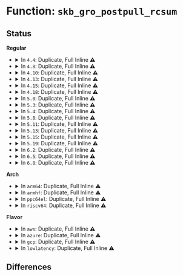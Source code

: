 # Function: <code>skb_gro_postpull_rcsum</code>

## Status
<b>Regular</b>
<ul>
<li>
<details>
<summary>In <code>4.4</code>: Duplicate, Full Inline ⚠️</summary>

**Collision:** Static Duplication

**Inline:** Full

**Transformation:** False

**Instances:**

```
In net/ethernet/eth.c (ffffffff817400e5)
Location: include/linux/netdevice.h:2355
Inline: True
Inline callers:
  - net/ethernet/eth.c:eth_gro_receive
```
```
In net/ipv4/udp_offload.c (ffffffff8178b52d)
Location: include/linux/netdevice.h:2355
Inline: True
Inline callers:
  - net/ipv4/udp_offload.c:udp_gro_receive
```
```
In net/ipv4/gre_offload.c (ffffffff817a4e29)
Location: include/linux/netdevice.h:2355
Inline: True
Inline callers:
  - net/ipv4/gre_offload.c:gre_gro_receive
```
```
In net/ipv6/ip6_offload.c (ffffffff81800ddf)
Location: include/linux/netdevice.h:2355
Inline: True
Inline callers:
  - net/ipv6/ip6_offload.c:ipv6_gro_receive
```
</details>
</li>
<li>
<details>
<summary>In <code>4.8</code>: Duplicate, Full Inline ⚠️</summary>

**Collision:** Static Duplication

**Inline:** Full

**Transformation:** False

**Instances:**

```
In net/ethernet/eth.c (ffffffff817ace2a)
Location: include/linux/netdevice.h:2492
Inline: True
Inline callers:
  - net/ethernet/eth.c:eth_gro_receive
```
```
In net/ipv4/udp_offload.c (ffffffff817f85a6)
Location: include/linux/netdevice.h:2492
Inline: True
Inline callers:
  - net/ipv4/udp_offload.c:udp_gro_receive
```
```
In net/ipv4/gre_offload.c (ffffffff81812f0e)
Location: include/linux/netdevice.h:2492
Inline: True
Inline callers:
  - net/ipv4/gre_offload.c:gre_gro_receive
```
```
In net/ipv6/ip6_offload.c (ffffffff8187257b)
Location: include/linux/netdevice.h:2492
Inline: True
Inline callers:
  - net/ipv6/ip6_offload.c:ipv6_gro_receive
```
</details>
</li>
<li>
<details>
<summary>In <code>4.10</code>: Duplicate, Full Inline ⚠️</summary>

**Collision:** Static Duplication

**Inline:** Full

**Transformation:** False

**Instances:**

```
In net/ethernet/eth.c (ffffffff817dc47a)
Location: include/linux/netdevice.h:2494
Inline: True
Inline callers:
  - net/ethernet/eth.c:eth_gro_receive
```
```
In net/ipv4/udp_offload.c (ffffffff81829456)
Location: include/linux/netdevice.h:2494
Inline: True
Inline callers:
  - net/ipv4/udp_offload.c:udp_gro_receive
```
```
In net/ipv4/gre_offload.c (ffffffff8184441e)
Location: include/linux/netdevice.h:2494
Inline: True
Inline callers:
  - net/ipv4/gre_offload.c:gre_gro_receive
```
```
In net/ipv6/ip6_offload.c (ffffffff818a6b6b)
Location: include/linux/netdevice.h:2494
Inline: True
Inline callers:
  - net/ipv6/ip6_offload.c:ipv6_gro_receive
```
</details>
</li>
<li>
<details>
<summary>In <code>4.13</code>: Duplicate, Full Inline ⚠️</summary>

**Collision:** Static Duplication

**Inline:** Full

**Transformation:** False

**Instances:**

```
In net/ethernet/eth.c (ffffffff817fbb26)
Location: include/linux/netdevice.h:2510
Inline: True
Inline callers:
  - net/ethernet/eth.c:eth_gro_receive
```
```
In net/ipv4/udp_offload.c (ffffffff8184ac03)
Location: include/linux/netdevice.h:2510
Inline: True
Inline callers:
  - net/ipv4/udp_offload.c:udp_gro_receive
```
```
In net/ipv4/gre_offload.c (ffffffff81865c71)
Location: include/linux/netdevice.h:2510
Inline: True
Inline callers:
  - net/ipv4/gre_offload.c:gre_gro_receive
```
```
In net/ipv6/ip6_offload.c (ffffffff818cd5d2)
Location: include/linux/netdevice.h:2510
Inline: True
Inline callers:
  - net/ipv6/ip6_offload.c:ipv6_gro_receive
```
</details>
</li>
<li>
<details>
<summary>In <code>4.15</code>: Duplicate, Full Inline ⚠️</summary>

**Collision:** Static Duplication

**Inline:** Full

**Transformation:** False

**Instances:**

```
In net/ethernet/eth.c (ffffffff818794e6)
Location: include/linux/netdevice.h:2535
Inline: True
Inline callers:
  - net/ethernet/eth.c:eth_gro_receive
```
```
In net/ipv4/udp_offload.c (ffffffff818ca8a6)
Location: include/linux/netdevice.h:2535
Inline: True
Inline callers:
  - net/ipv4/udp_offload.c:udp_gro_receive
```
```
In net/ipv4/gre_offload.c (ffffffff818e5da1)
Location: include/linux/netdevice.h:2535
Inline: True
Inline callers:
  - net/ipv4/gre_offload.c:gre_gro_receive
```
```
In net/ipv6/ip6_offload.c (ffffffff819523c2)
Location: include/linux/netdevice.h:2535
Inline: True
Inline callers:
  - net/ipv6/ip6_offload.c:ipv6_gro_receive
```
</details>
</li>
<li>
<details>
<summary>In <code>4.18</code>: Duplicate, Full Inline ⚠️</summary>

**Collision:** Static Duplication

**Inline:** Full

**Transformation:** False

**Instances:**

```
In net/ethernet/eth.c (ffffffff818caec2)
Location: include/linux/netdevice.h:2621
Inline: True
Inline callers:
  - net/ethernet/eth.c:eth_gro_receive
```
```
In net/ipv4/udp_offload.c (ffffffff8192041f)
Location: include/linux/netdevice.h:2621
Inline: True
Inline callers:
  - net/ipv4/udp_offload.c:udp_gro_receive
```
```
In net/ipv4/gre_offload.c (ffffffff8193c633)
Location: include/linux/netdevice.h:2621
Inline: True
Inline callers:
  - net/ipv4/gre_offload.c:gre_gro_receive
```
```
In net/ipv6/ip6_offload.c (ffffffff819ab955)
Location: include/linux/netdevice.h:2621
Inline: True
Inline callers:
  - net/ipv6/ip6_offload.c:ipv6_gro_receive
```
</details>
</li>
<li>
<details>
<summary>In <code>5.0</code>: Duplicate, Full Inline ⚠️</summary>

**Collision:** Static Duplication

**Inline:** Full

**Transformation:** False

**Instances:**

```
In net/ethernet/eth.c (ffffffff818f6054)
Location: include/linux/netdevice.h:2715
Inline: True
Inline callers:
  - net/ethernet/eth.c:eth_gro_receive
```
```
In net/ipv4/udp_offload.c (ffffffff8194f124)
Location: include/linux/netdevice.h:2715
Inline: True
Inline callers:
  - net/ipv4/udp_offload.c:udp_gro_receive
  - net/ipv4/udp_offload.c:udp_gro_receive
  - net/ipv4/udp_offload.c:udp_gro_receive
  - net/ipv4/udp_offload.c:udp_gro_receive
```
```
In net/ipv4/gre_offload.c (ffffffff8196c314)
Location: include/linux/netdevice.h:2715
Inline: True
Inline callers:
  - net/ipv4/gre_offload.c:gre_gro_receive
```
```
In net/ipv6/ip6_offload.c (ffffffff819e2479)
Location: include/linux/netdevice.h:2715
Inline: True
Inline callers:
  - net/ipv6/ip6_offload.c:ipv6_gro_receive
```
```
In net/8021q/vlan_core.c (ffffffff819ec145)
Location: include/linux/netdevice.h:2715
Inline: True
Inline callers:
  - net/8021q/vlan_core.c:vlan_gro_receive
```
</details>
</li>
<li>
<details>
<summary>In <code>5.3</code>: Duplicate, Full Inline ⚠️</summary>

**Collision:** Static Duplication

**Inline:** Full

**Transformation:** False

**Instances:**

```
In net/ethernet/eth.c (ffffffff819556d2)
Location: include/linux/netdevice.h:2696
Inline: True
Inline callers:
  - net/ethernet/eth.c:eth_gro_receive
```
```
In net/ipv4/udp_offload.c (ffffffff819b391b)
Location: include/linux/netdevice.h:2696
Inline: True
Inline callers:
  - net/ipv4/udp_offload.c:udp_gro_receive
  - net/ipv4/udp_offload.c:udp_gro_receive
  - net/ipv4/udp_offload.c:udp_gro_receive
  - net/ipv4/udp_offload.c:udp_gro_receive
```
```
In net/ipv4/gre_offload.c (ffffffff819d3061)
Location: include/linux/netdevice.h:2696
Inline: True
Inline callers:
  - net/ipv4/gre_offload.c:gre_gro_receive
```
```
In net/ipv6/ip6_offload.c (ffffffff81a5113b)
Location: include/linux/netdevice.h:2696
Inline: True
Inline callers:
  - net/ipv6/ip6_offload.c:ipv6_gro_receive
```
```
In net/8021q/vlan_core.c (ffffffff81a5b2d8)
Location: include/linux/netdevice.h:2696
Inline: True
Inline callers:
  - net/8021q/vlan_core.c:vlan_gro_receive
```
</details>
</li>
<li>
<details>
<summary>In <code>5.4</code>: Duplicate, Full Inline ⚠️</summary>

**Collision:** Static Duplication

**Inline:** Full

**Transformation:** False

**Instances:**

```
In net/ethernet/eth.c (ffffffff8198bb72)
Location: include/linux/netdevice.h:2709
Inline: True
Inline callers:
  - net/ethernet/eth.c:eth_gro_receive
```
```
In net/ipv4/udp_offload.c (ffffffff819ea64b)
Location: include/linux/netdevice.h:2709
Inline: True
Inline callers:
  - net/ipv4/udp_offload.c:udp_gro_receive
  - net/ipv4/udp_offload.c:udp_gro_receive
  - net/ipv4/udp_offload.c:udp_gro_receive
  - net/ipv4/udp_offload.c:udp_gro_receive
```
```
In net/ipv4/gre_offload.c (ffffffff81a09bd1)
Location: include/linux/netdevice.h:2709
Inline: True
Inline callers:
  - net/ipv4/gre_offload.c:gre_gro_receive
```
```
In net/ipv6/ip6_offload.c (ffffffff81a87d5b)
Location: include/linux/netdevice.h:2709
Inline: True
Inline callers:
  - net/ipv6/ip6_offload.c:ipv6_gro_receive
```
```
In net/8021q/vlan_core.c (ffffffff81a91f08)
Location: include/linux/netdevice.h:2709
Inline: True
Inline callers:
  - net/8021q/vlan_core.c:vlan_gro_receive
```
</details>
</li>
<li>
<details>
<summary>In <code>5.8</code>: Duplicate, Full Inline ⚠️</summary>

**Collision:** Static Duplication

**Inline:** Full

**Transformation:** False

**Instances:**

```
In net/ethernet/eth.c (ffffffff81a63772)
Location: include/linux/netdevice.h:2823
Inline: True
Inline callers:
  - net/ethernet/eth.c:eth_gro_receive
```
```
In net/ipv4/udp_offload.c (ffffffff81ad83d8)
Location: include/linux/netdevice.h:2823
Inline: True
Inline callers:
  - net/ipv4/udp_offload.c:udp_gro_receive
  - net/ipv4/udp_offload.c:udp_gro_receive
  - net/ipv4/udp_offload.c:udp_gro_receive_segment
  - net/ipv4/udp_offload.c:udp_gro_receive_segment
```
```
In net/ipv4/gre_offload.c (ffffffff81afa341)
Location: include/linux/netdevice.h:2823
Inline: True
Inline callers:
  - net/ipv4/gre_offload.c:gre_gro_receive
```
```
In net/ipv6/ip6_offload.c (ffffffff81b8320e)
Location: include/linux/netdevice.h:2823
Inline: True
Inline callers:
  - net/ipv6/ip6_offload.c:ipv6_gro_receive
```
```
In net/8021q/vlan_core.c (ffffffff81b8d0c8)
Location: include/linux/netdevice.h:2823
Inline: True
Inline callers:
  - net/8021q/vlan_core.c:vlan_gro_receive
```
</details>
</li>
<li>
<details>
<summary>In <code>5.11</code>: Duplicate, Full Inline ⚠️</summary>

**Collision:** Static Duplication

**Inline:** Full

**Transformation:** False

**Instances:**

```
In net/ethernet/eth.c (ffffffff81a6b8c2)
Location: include/linux/netdevice.h:2972
Inline: True
Inline callers:
  - net/ethernet/eth.c:eth_gro_receive
```
```
In net/ipv4/udp_offload.c (ffffffff81ae58ae)
Location: include/linux/netdevice.h:2972
Inline: True
Inline callers:
  - net/ipv4/udp_offload.c:udp_gro_receive
  - net/ipv4/udp_offload.c:udp_gro_receive
  - net/ipv4/udp_offload.c:udp_gro_receive_segment
  - net/ipv4/udp_offload.c:udp_gro_receive_segment
```
```
In net/ipv4/gre_offload.c (ffffffff81b07ae1)
Location: include/linux/netdevice.h:2972
Inline: True
Inline callers:
  - net/ipv4/gre_offload.c:gre_gro_receive
```
```
In net/ipv6/ip6_offload.c (ffffffff81b928ba)
Location: include/linux/netdevice.h:2972
Inline: True
Inline callers:
  - net/ipv6/ip6_offload.c:ipv6_gro_receive
```
```
In net/8021q/vlan_core.c (ffffffff81b9cd28)
Location: include/linux/netdevice.h:2972
Inline: True
Inline callers:
  - net/8021q/vlan_core.c:vlan_gro_receive
```
</details>
</li>
<li>
<details>
<summary>In <code>5.13</code>: Duplicate, Full Inline ⚠️</summary>

**Collision:** Static Duplication

**Inline:** Full

**Transformation:** False

**Instances:**

```
In net/ethernet/eth.c (ffffffff81a54022)
Location: include/linux/netdevice.h:3039
Inline: True
Inline callers:
  - net/ethernet/eth.c:eth_gro_receive
```
```
In net/ipv4/udp_offload.c (ffffffff81ad0b2c)
Location: include/linux/netdevice.h:3039
Inline: True
Inline callers:
  - net/ipv4/udp_offload.c:udp_gro_receive
  - net/ipv4/udp_offload.c:udp_gro_receive
  - net/ipv4/udp_offload.c:udp_gro_receive_segment
  - net/ipv4/udp_offload.c:udp_gro_receive_segment
```
```
In net/ipv4/gre_offload.c (ffffffff81af32e1)
Location: include/linux/netdevice.h:3039
Inline: True
Inline callers:
  - net/ipv4/gre_offload.c:gre_gro_receive
```
```
In net/ipv6/ip6_offload.c (ffffffff81b81a0f)
Location: include/linux/netdevice.h:3039
Inline: True
Inline callers:
  - net/ipv6/ip6_offload.c:ipv6_gro_receive
```
```
In net/8021q/vlan_core.c (ffffffff81b8be08)
Location: include/linux/netdevice.h:3039
Inline: True
Inline callers:
  - net/8021q/vlan_core.c:vlan_gro_receive
```
</details>
</li>
<li>
<details>
<summary>In <code>5.15</code>: Duplicate, Full Inline ⚠️</summary>

**Collision:** Static Duplication

**Inline:** Full

**Transformation:** False

**Instances:**

```
In net/ethernet/eth.c (ffffffff81b0cd32)
Location: include/linux/netdevice.h:3059
Inline: True
Inline callers:
  - net/ethernet/eth.c:eth_gro_receive
```
```
In net/ipv4/udp_offload.c (ffffffff81b8f54c)
Location: include/linux/netdevice.h:3059
Inline: True
Inline callers:
  - net/ipv4/udp_offload.c:udp_gro_receive
  - net/ipv4/udp_offload.c:udp_gro_receive
  - net/ipv4/udp_offload.c:udp_gro_receive_segment
  - net/ipv4/udp_offload.c:udp_gro_receive_segment
```
```
In net/ipv4/gre_offload.c (ffffffff81bb37f1)
Location: include/linux/netdevice.h:3059
Inline: True
Inline callers:
  - net/ipv4/gre_offload.c:gre_gro_receive
```
```
In net/ipv6/ip6_offload.c (ffffffff81c4da53)
Location: include/linux/netdevice.h:3059
Inline: True
Inline callers:
  - net/ipv6/ip6_offload.c:ipv6_gro_receive
```
```
In net/8021q/vlan_core.c (ffffffff81c580e8)
Location: include/linux/netdevice.h:3059
Inline: True
Inline callers:
  - net/8021q/vlan_core.c:vlan_gro_receive
```
</details>
</li>
<li>
<details>
<summary>In <code>5.19</code>: Duplicate, Full Inline ⚠️</summary>

**Collision:** Static Duplication

**Inline:** Full

**Transformation:** False

**Instances:**

```
In net/ethernet/eth.c (ffffffff81c93654)
Location: include/net/gro.h:177
Inline: True
Inline callers:
  - net/ethernet/eth.c:eth_gro_receive
```
```
In net/ipv4/udp_offload.c (ffffffff81d20855)
Location: include/net/gro.h:177
Inline: True
Inline callers:
  - net/ipv4/udp_offload.c:udp_gro_receive
  - net/ipv4/udp_offload.c:udp_gro_receive
  - net/ipv4/udp_offload.c:udp_gro_receive_segment
  - net/ipv4/udp_offload.c:udp_gro_receive_segment
```
```
In net/ipv4/gre_offload.c (ffffffff81d47034)
Location: include/net/gro.h:177
Inline: True
Inline callers:
  - net/ipv4/gre_offload.c:gre_gro_receive
```
```
In net/ipv6/ip6_offload.c (ffffffff81dee12e)
Location: include/net/gro.h:177
Inline: True
Inline callers:
  - net/ipv6/ip6_offload.c:ipv6_gro_receive
```
```
In net/8021q/vlan_core.c (ffffffff81df97fb)
Location: include/net/gro.h:177
Inline: True
Inline callers:
  - net/8021q/vlan_core.c:vlan_gro_receive
```
</details>
</li>
<li>
<details>
<summary>In <code>6.2</code>: Duplicate, Full Inline ⚠️</summary>

**Collision:** Static Duplication

**Inline:** Full

**Transformation:** False

**Instances:**

```
In net/ethernet/eth.c (ffffffff81e4ed4d)
Location: include/net/gro.h:188
Inline: True
Inline callers:
  - net/ethernet/eth.c:eth_gro_receive
```
```
In net/ipv4/udp_offload.c (ffffffff81ee7ab5)
Location: include/net/gro.h:188
Inline: True
Inline callers:
  - net/ipv4/udp_offload.c:udp_gro_receive
  - net/ipv4/udp_offload.c:udp_gro_receive
  - net/ipv4/udp_offload.c:udp_gro_receive_segment
  - net/ipv4/udp_offload.c:udp_gro_receive_segment
```
```
In net/ipv4/gre_offload.c (ffffffff81f1014c)
Location: include/net/gro.h:188
Inline: True
Inline callers:
  - net/ipv4/gre_offload.c:gre_gro_receive
```
```
In net/ipv6/ip6_offload.c (ffffffff81fc26f2)
Location: include/net/gro.h:188
Inline: True
Inline callers:
  - net/ipv6/ip6_offload.c:ipv6_gro_receive
```
```
In net/8021q/vlan_core.c (ffffffff81fcde23)
Location: include/net/gro.h:188
Inline: True
Inline callers:
  - net/8021q/vlan_core.c:vlan_gro_receive
```
</details>
</li>
<li>
<details>
<summary>In <code>6.5</code>: Duplicate, Full Inline ⚠️</summary>

**Collision:** Static Duplication

**Inline:** Full

**Transformation:** False

**Instances:**

```
In net/ethernet/eth.c (ffffffff81eaa3ed)
Location: include/net/gro.h:194
Inline: True
Inline callers:
  - net/ethernet/eth.c:eth_gro_receive
```
```
In net/ipv4/udp_offload.c (ffffffff81f47335)
Location: include/net/gro.h:194
Inline: True
Inline callers:
  - net/ipv4/udp_offload.c:udp_gro_receive
  - net/ipv4/udp_offload.c:udp_gro_receive
  - net/ipv4/udp_offload.c:udp_gro_receive_segment
  - net/ipv4/udp_offload.c:udp_gro_receive_segment
```
```
In net/ipv4/gre_offload.c (ffffffff81f6fe3c)
Location: include/net/gro.h:194
Inline: True
Inline callers:
  - net/ipv4/gre_offload.c:gre_gro_receive
```
```
In net/ipv6/ip6_offload.c (ffffffff82023670)
Location: include/net/gro.h:194
Inline: True
Inline callers:
  - net/ipv6/ip6_offload.c:ipv6_gro_receive
```
```
In net/8021q/vlan_core.c (ffffffff82049753)
Location: include/net/gro.h:194
Inline: True
Inline callers:
  - net/8021q/vlan_core.c:vlan_gro_receive
```
</details>
</li>
<li>
<details>
<summary>In <code>6.8</code>: Duplicate, Full Inline ⚠️</summary>

**Collision:** Static Duplication

**Inline:** Full

**Transformation:** False

**Instances:**

```
In net/ethernet/eth.c (ffffffff81f6ce9d)
Location: include/net/gro.h:194
Inline: True
Inline callers:
  - net/ethernet/eth.c:eth_gro_receive
```
```
In net/ipv4/udp_offload.c (ffffffff8200d475)
Location: include/net/gro.h:194
Inline: True
Inline callers:
  - net/ipv4/udp_offload.c:udp_gro_receive
  - net/ipv4/udp_offload.c:udp_gro_receive
  - net/ipv4/udp_offload.c:udp_gro_receive_segment
  - net/ipv4/udp_offload.c:udp_gro_receive_segment
```
```
In net/ipv4/gre_offload.c (ffffffff8203656c)
Location: include/net/gro.h:194
Inline: True
Inline callers:
  - net/ipv4/gre_offload.c:gre_gro_receive
```
```
In net/ipv6/ip6_offload.c (ffffffff820f276b)
Location: include/net/gro.h:194
Inline: True
Inline callers:
  - net/ipv6/ip6_offload.c:ipv6_gro_receive
```
```
In net/8021q/vlan_core.c (ffffffff8211bac3)
Location: include/net/gro.h:194
Inline: True
Inline callers:
  - net/8021q/vlan_core.c:vlan_gro_receive
```
</details>
</li>
</ul>
<b>Arch</b>
<ul>
<li>
<details>
<summary>In <code>arm64</code>: Duplicate, Full Inline ⚠️</summary>

**Collision:** Static Duplication

**Inline:** Full

**Transformation:** False

**Instances:**

```
In net/ethernet/eth.c (ffff800010c36bb8)
Location: include/linux/netdevice.h:2709
Inline: True
Inline callers:
  - net/ethernet/eth.c:eth_gro_receive
```
```
In net/ipv4/udp_offload.c (ffff800010ca022c)
Location: include/linux/netdevice.h:2709
Inline: True
Inline callers:
  - net/ipv4/udp_offload.c:udp_gro_receive
  - net/ipv4/udp_offload.c:udp_gro_receive
  - net/ipv4/udp_offload.c:udp_gro_receive
  - net/ipv4/udp_offload.c:udp_gro_receive
```
```
In net/ipv4/gre_offload.c (ffff800010cc2f48)
Location: include/linux/netdevice.h:2709
Inline: True
Inline callers:
  - net/ipv4/gre_offload.c:gre_gro_receive
```
```
In net/ipv6/ip6_offload.c (ffff800010d54940)
Location: include/linux/netdevice.h:2709
Inline: True
Inline callers:
  - net/ipv6/ip6_offload.c:ipv6_gro_receive
```
```
In net/8021q/vlan_core.c (ffff800010d5fbf8)
Location: include/linux/netdevice.h:2709
Inline: True
Inline callers:
  - net/8021q/vlan_core.c:vlan_gro_receive
```
</details>
</li>
<li>
<details>
<summary>In <code>armhf</code>: Duplicate, Full Inline ⚠️</summary>

**Collision:** Static Duplication

**Inline:** Full

**Transformation:** False

**Instances:**

```
In net/ethernet/eth.c (c0d49518)
Location: include/linux/netdevice.h:2709
Inline: True
Inline callers:
  - net/ethernet/eth.c:eth_gro_receive
```
```
In net/ipv4/udp_offload.c (c0dad178)
Location: include/linux/netdevice.h:2709
Inline: True
Inline callers:
  - net/ipv4/udp_offload.c:udp_gro_receive
  - net/ipv4/udp_offload.c:udp_gro_receive
  - net/ipv4/udp_offload.c:udp_gro_receive
  - net/ipv4/udp_offload.c:udp_gro_receive
```
```
In net/ipv4/gre_offload.c (c0dce770)
Location: include/linux/netdevice.h:2709
Inline: True
Inline callers:
  - net/ipv4/gre_offload.c:gre_gro_receive
```
```
In net/ipv6/ip6_offload.c (c0e54f90)
Location: include/linux/netdevice.h:2709
Inline: True
Inline callers:
  - net/ipv6/ip6_offload.c:ipv6_gro_receive
```
```
In net/8021q/vlan_core.c (c0e5f768)
Location: include/linux/netdevice.h:2709
Inline: True
Inline callers:
  - net/8021q/vlan_core.c:vlan_gro_receive
```
</details>
</li>
<li>
<details>
<summary>In <code>ppc64el</code>: Duplicate, Full Inline ⚠️</summary>

**Collision:** Static Duplication

**Inline:** Full

**Transformation:** False

**Instances:**

```
In net/ethernet/eth.c (c000000000d2f128)
Location: include/linux/netdevice.h:2709
Inline: True
Inline callers:
  - net/ethernet/eth.c:eth_gro_receive
```
```
In net/ipv4/udp_offload.c (c000000000db3a60)
Location: include/linux/netdevice.h:2709
Inline: True
Inline callers:
  - net/ipv4/udp_offload.c:udp_gro_receive
  - net/ipv4/udp_offload.c:udp_gro_receive
  - net/ipv4/udp_offload.c:udp_gro_receive
  - net/ipv4/udp_offload.c:udp_gro_receive
```
```
In net/ipv4/gre_offload.c (c000000000dde5cc)
Location: include/linux/netdevice.h:2709
Inline: True
Inline callers:
  - net/ipv4/gre_offload.c:gre_gro_receive
```
```
In net/ipv6/ip6_offload.c (c000000000e8d48c)
Location: include/linux/netdevice.h:2709
Inline: True
Inline callers:
  - net/ipv6/ip6_offload.c:ipv6_gro_receive
```
```
In net/8021q/vlan_core.c (c000000000e9a958)
Location: include/linux/netdevice.h:2709
Inline: True
Inline callers:
  - net/8021q/vlan_core.c:vlan_gro_receive
```
</details>
</li>
<li>
<details>
<summary>In <code>riscv64</code>: Duplicate, Full Inline ⚠️</summary>

**Collision:** Static Duplication

**Inline:** Full

**Transformation:** False

**Instances:**

```
In net/ethernet/eth.c (ffffffe0007a85a8)
Location: include/linux/netdevice.h:2709
Inline: True
Inline callers:
  - net/ethernet/eth.c:eth_gro_receive
```
```
In net/ipv4/udp_offload.c (ffffffe0007fc93a)
Location: include/linux/netdevice.h:2709
Inline: True
Inline callers:
  - net/ipv4/udp_offload.c:udp_gro_receive
  - net/ipv4/udp_offload.c:udp_gro_receive
  - net/ipv4/udp_offload.c:udp_gro_receive
  - net/ipv4/udp_offload.c:udp_gro_receive
```
```
In net/ipv4/gre_offload.c (ffffffe000818398)
Location: include/linux/netdevice.h:2709
Inline: True
Inline callers:
  - net/ipv4/gre_offload.c:gre_gro_receive
```
```
In net/ipv6/ip6_offload.c (ffffffe00088c2d8)
Location: include/linux/netdevice.h:2709
Inline: True
Inline callers:
  - net/ipv6/ip6_offload.c:ipv6_gro_receive
```
```
In net/8021q/vlan_core.c (ffffffe000895194)
Location: include/linux/netdevice.h:2709
Inline: True
Inline callers:
  - net/8021q/vlan_core.c:vlan_gro_receive
```
</details>
</li>
</ul>
<b>Flavor</b>
<ul>
<li>
<details>
<summary>In <code>aws</code>: Duplicate, Full Inline ⚠️</summary>

**Collision:** Static Duplication

**Inline:** Full

**Transformation:** False

**Instances:**

```
In net/ethernet/eth.c (ffffffff8192b9e2)
Location: include/linux/netdevice.h:2709
Inline: True
Inline callers:
  - net/ethernet/eth.c:eth_gro_receive
```
```
In net/ipv4/udp_offload.c (ffffffff8198a4bb)
Location: include/linux/netdevice.h:2709
Inline: True
Inline callers:
  - net/ipv4/udp_offload.c:udp_gro_receive
  - net/ipv4/udp_offload.c:udp_gro_receive
  - net/ipv4/udp_offload.c:udp_gro_receive
  - net/ipv4/udp_offload.c:udp_gro_receive
```
```
In net/ipv4/gre_offload.c (ffffffff819a9971)
Location: include/linux/netdevice.h:2709
Inline: True
Inline callers:
  - net/ipv4/gre_offload.c:gre_gro_receive
```
```
In net/ipv6/ip6_offload.c (ffffffff81a273eb)
Location: include/linux/netdevice.h:2709
Inline: True
Inline callers:
  - net/ipv6/ip6_offload.c:ipv6_gro_receive
```
```
In net/8021q/vlan_core.c (ffffffff81a31598)
Location: include/linux/netdevice.h:2709
Inline: True
Inline callers:
  - net/8021q/vlan_core.c:vlan_gro_receive
```
</details>
</li>
<li>
<details>
<summary>In <code>azure</code>: Duplicate, Full Inline ⚠️</summary>

**Collision:** Static Duplication

**Inline:** Full

**Transformation:** False

**Instances:**

```
In drivers/net/vxlan.c (ffffffff817712c6)
Location: include/linux/netdevice.h:2709
Inline: True
Inline callers:
  - drivers/net/vxlan.c:vxlan_gro_receive
```
```
In net/ethernet/eth.c (ffffffff818e5792)
Location: include/linux/netdevice.h:2709
Inline: True
Inline callers:
  - net/ethernet/eth.c:eth_gro_receive
```
```
In net/ipv4/udp_offload.c (ffffffff81943f7b)
Location: include/linux/netdevice.h:2709
Inline: True
Inline callers:
  - net/ipv4/udp_offload.c:udp_gro_receive
  - net/ipv4/udp_offload.c:udp_gro_receive
  - net/ipv4/udp_offload.c:udp_gro_receive
  - net/ipv4/udp_offload.c:udp_gro_receive
```
```
In net/ipv4/gre_offload.c (ffffffff81963431)
Location: include/linux/netdevice.h:2709
Inline: True
Inline callers:
  - net/ipv4/gre_offload.c:gre_gro_receive
```
```
In net/ipv6/ip6_offload.c (ffffffff819e41ab)
Location: include/linux/netdevice.h:2709
Inline: True
Inline callers:
  - net/ipv6/ip6_offload.c:ipv6_gro_receive
```
```
In net/8021q/vlan_core.c (ffffffff819ee788)
Location: include/linux/netdevice.h:2709
Inline: True
Inline callers:
  - net/8021q/vlan_core.c:vlan_gro_receive
```
</details>
</li>
<li>
<details>
<summary>In <code>gcp</code>: Duplicate, Full Inline ⚠️</summary>

**Collision:** Static Duplication

**Inline:** Full

**Transformation:** False

**Instances:**

```
In net/ethernet/eth.c (ffffffff8197cb72)
Location: include/linux/netdevice.h:2709
Inline: True
Inline callers:
  - net/ethernet/eth.c:eth_gro_receive
```
```
In net/ipv4/udp_offload.c (ffffffff819f4c8b)
Location: include/linux/netdevice.h:2709
Inline: True
Inline callers:
  - net/ipv4/udp_offload.c:udp_gro_receive
  - net/ipv4/udp_offload.c:udp_gro_receive
  - net/ipv4/udp_offload.c:udp_gro_receive
  - net/ipv4/udp_offload.c:udp_gro_receive
```
```
In net/ipv4/gre_offload.c (ffffffff81a14211)
Location: include/linux/netdevice.h:2709
Inline: True
Inline callers:
  - net/ipv4/gre_offload.c:gre_gro_receive
```
```
In net/ipv6/ip6_offload.c (ffffffff81a92f9b)
Location: include/linux/netdevice.h:2709
Inline: True
Inline callers:
  - net/ipv6/ip6_offload.c:ipv6_gro_receive
```
```
In net/8021q/vlan_core.c (ffffffff81a9d148)
Location: include/linux/netdevice.h:2709
Inline: True
Inline callers:
  - net/8021q/vlan_core.c:vlan_gro_receive
```
</details>
</li>
<li>
<details>
<summary>In <code>lowlatency</code>: Duplicate, Full Inline ⚠️</summary>

**Collision:** Static Duplication

**Inline:** Full

**Transformation:** False

**Instances:**

```
In net/ethernet/eth.c (ffffffff8199f0db)
Location: include/linux/netdevice.h:2709
Inline: True
Inline callers:
  - net/ethernet/eth.c:eth_gro_receive
```
```
In net/ipv4/udp_offload.c (ffffffff819fee66)
Location: include/linux/netdevice.h:2709
Inline: True
Inline callers:
  - net/ipv4/udp_offload.c:udp_gro_receive
  - net/ipv4/udp_offload.c:udp_gro_receive
  - net/ipv4/udp_offload.c:udp_gro_receive
  - net/ipv4/udp_offload.c:udp_gro_receive
```
```
In net/ipv4/gre_offload.c (ffffffff81a1ec0a)
Location: include/linux/netdevice.h:2709
Inline: True
Inline callers:
  - net/ipv4/gre_offload.c:gre_gro_receive
```
```
In net/ipv6/ip6_offload.c (ffffffff81a9f0ee)
Location: include/linux/netdevice.h:2709
Inline: True
Inline callers:
  - net/ipv6/ip6_offload.c:ipv6_gro_receive
```
```
In net/8021q/vlan_core.c (ffffffff81aa9341)
Location: include/linux/netdevice.h:2709
Inline: True
Inline callers:
  - net/8021q/vlan_core.c:vlan_gro_receive
```
</details>
</li>
</ul>

## Differences
